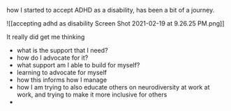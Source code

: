 how I started to accept ADHD as a disability, has been a bit of a journey.

![[accepting adhd as disability Screen Shot 2021-02-19 at 9.26.25 PM.png]]

It really did get me thinking 
- what is the support that I need?
- how do I advocate for it?
- what support am I able to build for myself?
- learning to advocate for myself 
- how this informs how I manage 
- how I am trying to also educate others on neurodiversity at work at work, and trying to make it more inclusive for others
- 